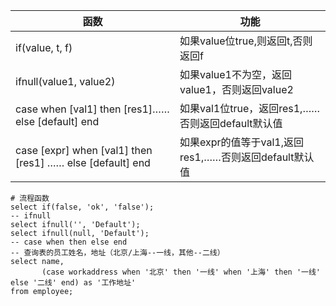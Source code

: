 | 函数                                                      | 功能                                                  |
| --------------------------------------------------------- | ----------------------------------------------------- |
| if(value, t, f)                                           | 如果value位true,则返回t,否则返回f                     |
| ifnull(value1, value2)                                    | 如果value1不为空，返回value1，否则返回value2          |
| case when [val1] then [res1]……else [default] end          | 如果val1位true，返回res1,……否则返回default默认值      |
| case [expr] when [val1] then [res1] …… else [default] end | 如果expr的值等于val1,返回res1,……否则返回default默认值 |

```mysql
# 流程函数
select if(false, 'ok', 'false');
-- ifnull
select ifnull('', 'Default');
select ifnull(null, 'Default');
-- case when then else end
-- 查询表的员工姓名，地址（北京/上海--一线，其他--二线）
select name,
       (case workaddress when '北京' then '一线' when '上海' then '一线' else '二线' end) as '工作地址'
from employee;
```

